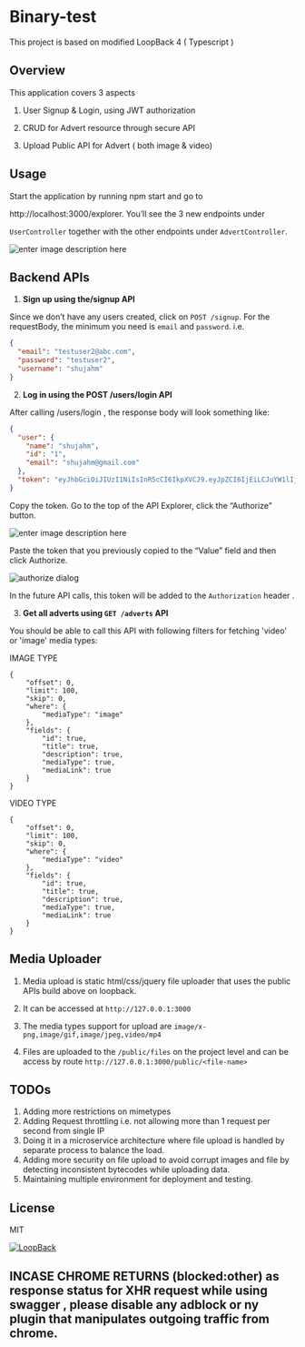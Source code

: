 # Binary-test

This project is based on modified LoopBack 4 ( Typescript )

## Overview

This application covers 3 aspects

1. User Signup & Login, using JWT authorization

2. CRUD for Advert resource through secure API

3. Upload Public API for Advert ( both image & video)

## Usage

Start the application by running npm start and go to

http://localhost:3000/explorer. You’ll see the 3 new endpoints under

`UserController` together with the other endpoints under `AdvertController`.

![enter image description here](https://raw.githubusercontent.com/shujahm/binary-test/master/documents/image.png?token=ACA6DDKQ2CYXPWUDQUDZAZK7M2AOK)

## Backend APIs

1. **Sign up using the/signup API**

Since we don’t have any users created, click on `POST /signup`. For the requestBody, the minimum you need is `email` and `password`. i.e.

```json
{
  "email": "testuser2@abc.com",
  "password": "testuser2",
  "username": "shujahm"
}
```

2. **Log in using the POST /users/login API**

After calling /users/login , the response body will look something like:

```json
{
  "user": {
    "name": "shujahm",
    "id": "1",
    "email": "shujahm@gmail.com"
  },
  "token": "eyJhbGciOiJIUzI1NiIsInR5cCI6IkpXVCJ9.eyJpZCI6IjEiLCJuYW1lIjoic2h1amFobSIsImVtYWlsIjoic2h1amFobUBnbWFpbC5jb20iLCJpYXQiOjE2MDA1NTE5OTYsImV4cCI6MTYwMDU3MzU5Nn0.VZx86vr9Ut3ckc_SjySq1H1EzikQ02NJdIdwEskA-o8"
}
```

Copy the token. Go to the top of the API Explorer, click the “Authorize” button.

![enter image description here](https://raw.githubusercontent.com/shujahm/binary-test/master/documents/image2.png?token=ACA6DDMQYBULW337FJXVT3C7M2A3M)

Paste the token that you previously copied to the “Value” field and then click Authorize.

![authorize dialog](https://loopback.io/pages/en/lb4/imgs/auth-tutorial-jwt-token.png)

In the future API calls, this token will be added to the `Authorization` header .

3. **Get all adverts using `GET /adverts` API**

You should be able to call this API with following filters for fetching 'video' or 'image' media types:

IMAGE TYPE

    {
    	"offset": 0,
    	"limit": 100,
    	"skip": 0,
    	"where": {
    		"mediaType": "image"
    	},
    	"fields": {
    		"id": true,
    		"title": true,
    		"description": true,
    		"mediaType": true,
    		"mediaLink": true
    	}
    }

VIDEO TYPE

    {
    	"offset": 0,
    	"limit": 100,
    	"skip": 0,
    	"where": {
    		"mediaType": "video"
    	},
    	"fields": {
    		"id": true,
    		"title": true,
    		"description": true,
    		"mediaType": true,
    		"mediaLink": true
    	}
    }

## Media Uploader

1. Media upload is static html/css/jquery file uploader that uses the public APIs build above on loopback.

2. It can be accessed at `http://127.0.0.1:3000`

3. The media types support for upload are `image/x-png,image/gif,image/jpeg,video/mp4`

4. Files are uploaded to the `/public/files` on the project level and can be access by route `http://127.0.0.1:3000/public/<file-name>`

## TODOs

1. Adding more restrictions on mimetypes
2. Adding Request throttling i.e. not allowing more than 1 request per second from single IP
3. Doing it in a microservice architecture where file upload is handled by separate process to balance the load.
4. Adding more security on file upload to avoid corrupt images and file by detecting inconsistent bytecodes while uploading data.
5. Maintaining multiple environment for deployment and testing.

## License

MIT

[![LoopBack](<https://github.com/strongloop/loopback-next/raw/master/docs/site/imgs/branding/Powered-by-LoopBack-Badge-(blue)-@2x.png>)](http://loopback.io/)

## INCASE CHROME RETURNS (blocked:other) as response status for XHR request while using swagger , please disable any adblock or ny plugin that manipulates outgoing traffic from chrome.
